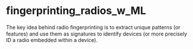 # fingerprinting_radios_w_ML
The key idea behind radio ﬁngerprinting is to extract unique patterns (or features) and use them as signatures to identify devices (or more precisely ID a radio embedded within a device).
